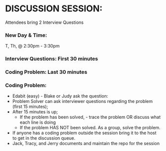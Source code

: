 # DISCUSSION SESSION:
Attendees bring 2 Interview Questions

### New Day & Time:
T, Th, @ 2:30pm - 3:30pm
### Interview Questions: First 30 minutes
### Coding Problem: Last 30 minutes
### Coding Problem:
- Edabit (easy) - Blake or Judy ask the question:
- Problem Solver can ask interviewer questions regarding the problem (first 15 minutes);
- After 15 minutes is up;
	- If the problem has been solved, - trace the problem OR discuss what each line is doing
	- If the problem HAS NOT been solved. As a group, solve the problem.
- If anyone has a coding problem outside the session bring it to the host to get in the discussion queue.
- Jack, Tracy, and Jerry documents and maintain the repo for the session
